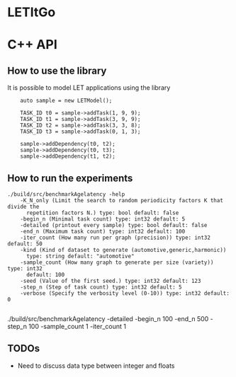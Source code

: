 # LETItGo

# C++ API 

## How to use the library 

It is possible to model LET applications using the library

```
	auto sample = new LETModel();

    TASK_ID t0 = sample->addTask(1, 9, 9);
    TASK_ID t1 = sample->addTask(3, 9, 9);
    TASK_ID t2 = sample->addTask(3, 3, 8);
    TASK_ID t3 = sample->addTask(0, 1, 3);

    sample->addDependency(t0, t2);
    sample->addDependency(t0, t3);
    sample->addDependency(t1, t2);
```



## How to run the experiments

```
./build/src/benchmarkAgelatency -help
    -K_N_only (Limit the search to random periodicity factors K that divide the
      repetition factors N.) type: bool default: false
    -begin_n (Minimal task count) type: int32 default: 5
    -detailed (printout every sample) type: bool default: false
    -end_n (Maximum task count) type: int32 default: 100
    -iter_count (How many run per graph (precision)) type: int32 default: 50
    -kind (Kind of dataset to generate (automotive,generic,harmonic))
      type: string default: "automotive"
    -sample_count (How many graph to generate per size (variety)) type: int32
      default: 100
    -seed (Value of the first seed.) type: int32 default: 123
    -step_n (Step of task count) type: int32 default: 5
    -verbose (Specify the verbosity level (0-10)) type: int32 default: 0


```

./build/src/benchmarkAgelatency -detailed -begin_n 100 -end_n 500 -step_n 100  -sample_count 1  -iter_count 1


## TODOs 

  - Need to discuss data type between integer and floats